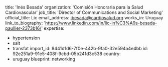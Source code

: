 title: 'Inés Besada'
organization: 'Comisión Honoraria para la Salud Cardiovascular'
job_title: 'Director of Communications and Social Marketing'
official_title: Lic
email_address: ibesada@cardiosalud.org
works_in: Uruguay
link_to_biography: 'https://www.linkedin.com/in/lic-in%C3%A9s-besada-paullier-2373b16/'
expertise:
  - hypertension
  - salt
  - transfat
import_id: 8441d1d6-7f0e-442b-9fa0-32e594a4e4bb
id: 92e251a9-91e5-408f-9cbd-05b241d3c538
country:
  - uruguay
blueprint: networking
